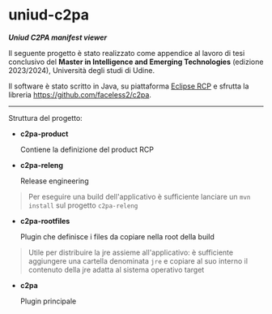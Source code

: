 # uniud-c2pa
***Uniud C2PA manifest viewer***


Il seguente progetto &egrave; stato realizzato come appendice al lavoro di tesi conclusivo del **Master in Intelligence and Emerging Technologies** (edizione 2023/2024), Universit&agrave; degli studi di Udine. 

Il software &egrave; stato scritto in Java, su piattaforma [Eclipse RCP](https://www.vogella.com/tutorials/EclipseRCP/article.html) e sfrutta la libreria https://github.com/faceless2/c2pa.

---

Struttura del progetto:
- **c2pa-product**
  
  Contiene la definizione del product RCP
- **c2pa-releng**
  
  Release engineering
  
  
> Per eseguire una build dell'applicativo &egrave; sufficiente lanciare un `mvn install` sul progetto `c2pa-releng`

- **c2pa-rootfiles**
  
  Plugin che definisce i files da copiare nella root della build
  
  
> Utile per distribuire la jre assieme all'applicativo: &egrave; sufficiente aggiungere una cartella denominata `jre` e copiare al suo interno il contenuto della jre adatta al sistema operativo target
 
- **c2pa**
  
  Plugin principale
